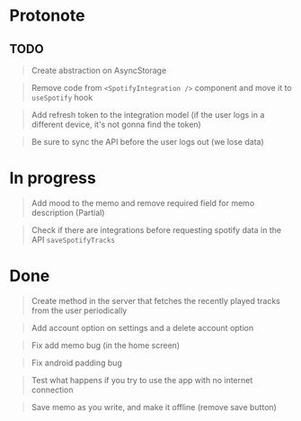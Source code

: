 # Protonote

## TODO

> Create abstraction on AsyncStorage

> Remove code from `<SpotifyIntegration />` component and move it to `useSpotify` hook

> Add refresh token to the integration model (if the user logs in a different device, it's not gonna find the token)

> Be sure to sync the API before the user logs out (we lose data)

# In progress

> Add mood to the memo and remove required field for memo description (Partial)

> Check if there are integrations before requesting spotify data in the API `saveSpotifyTracks`

# Done

> Create method in the server that fetches the recently played tracks from the user periodically

> Add account option on settings and a delete account option

> Fix add memo bug (in the home screen)

> Fix android padding bug

> Test what happens if you try to use the app with no internet connection

> Save memo as you write, and make it offline (remove save button)
